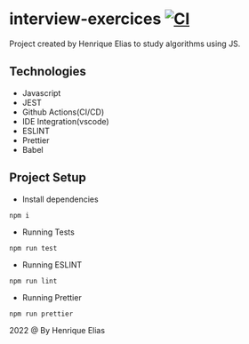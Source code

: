 # interview-exercices [![CI](https://github.com/hcbelias/interview-exercices/actions/workflows/blank.yml/badge.svg)](https://github.com/hcbelias/interview-exercices/actions/workflows/blank.yml)

Project created by Henrique Elias to study algorithms using JS.

## Technologies

* Javascript
* JEST
* Github Actions(CI/CD)
* IDE Integration(vscode)
* ESLINT
* Prettier
* Babel

## Project Setup

* Install dependencies
```
npm i
```

* Running Tests
```
npm run test
```

* Running ESLINT
```
npm run lint
```

* Running Prettier
```
npm run prettier
```


2022 @ By Henrique Elias